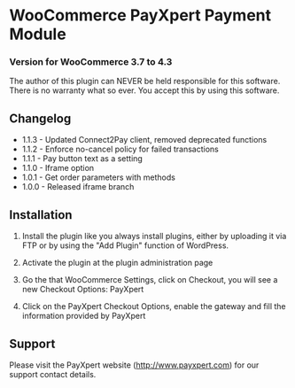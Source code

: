# WooCommerce PayXpert Payment Module
### Version for WooCommerce 3.7 to 4.3

The author of this plugin can NEVER be held responsible for this software.
There is no warranty what so ever. You accept this by using this software.

## Changelog
* 1.1.3 - Updated Connect2Pay client, removed deprecated functions
* 1.1.2 - Enforce no-cancel policy for failed transactions
* 1.1.1 - Pay button text as a setting
* 1.1.0 - Iframe option
* 1.0.1 - Get order parameters with methods
* 1.0.0 - Released iframe branch

## Installation
1. Install the plugin like you always install plugins, either by uploading it via FTP or by using the "Add Plugin" function of WordPress.

2. Activate the plugin at the plugin administration page

3. Go the that WooCommerce Settings, click on Checkout, you will see a new Checkout Options: PayXpert

4. Click on the PayXpert Checkout Options, enable the gateway and fill the information provided by PayXpert

   
## Support
Please visit the PayXpert website (http://www.payxpert.com) for our support contact details.
